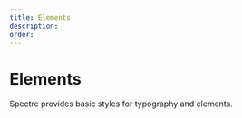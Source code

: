 ```yaml
---
title: Elements
description: 
order: 
---
```


# Elements

Spectre provides basic styles for typography and elements.

<div class="docs-demo columns">
  <Card title="Typography"
        desc="Headings, paragraphs, semantic text, blockquote and lists elements"
        path="typography.html" />
  <Card title="Forms"
        desc="Input, textarea, select, checkbox, radio and switch"
        path="forms.html" />
  <Card title="Buttons"
        desc="Simple button styles for actions in different types and sizes"
        path="buttons.html" />
  <Card title="Tables"
        desc="Tables and data sets"
        path="tables.html" />
  <Card title="Labels"
        desc="Formatted text tags for highlighted, informative information"
        path="labels.html" />
  <Card title="Media"
        desc="Responsive images, figures and video"
        path="media.html" />
  <Card title="Code"
        desc="Inline and multiline code snippets"
        path="code.html" />
  <Card title="Icons"
        desc="Single-element, responsive and pure CSS icons"
        path="icons.html" />
</div>
